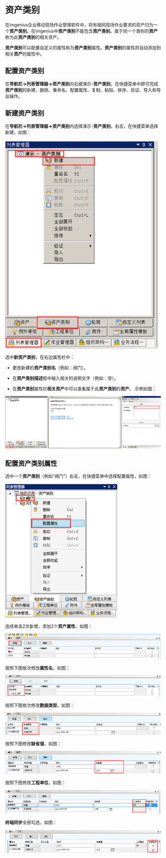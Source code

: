 # 资产类别

在imgenius企业移动现场作业管理软件中，将有相同现场作业要求的资产归为一个**资产类别**。在imgenius中**资产类别**不能包含**资产类别**。属于同一个类别的**资产**称为此**资产类别**的相关资产。

**资产类别**可以配置自定义的属性称为**资产类别**属性。**资产类别**的属性将自动添加到相关**资产**的属性中。

## 配置资产类别

在**导航栏→列表管理器→资产类别**内右键演示-**资产类别**，在快捷菜单中即可完成**资产类别**的新建、删除、重命名、配置属性、复制、粘贴、排序、验证、导入和导出操作。

## 新建资产类别

在**导航栏→列表管理器→资产类别**内选择演示-**资产类别**，右击，在快捷菜单选择新建，如图：

![资产类别](./images/资产类别1.png)

选中**新资产类别**，在右边属性栏中：

* 更改新建的**资产类别名**（例如：阀门）。

* 在**资产类别描述**框中输入相关的说明文字（例如：空）。
* 在**资产类别**属性栏**相关资产**中可以查看属于此**资产类别**的**资产**。
示例如图：

![资产类别](./images/资产类别2.png)

## 配置资产类别属性

选中一个**资产类别**（例如“阀门”）右击，在快捷菜单中选择配置属性，如图：

![资产类别](./images/资产类别3.png)

连续单击2次新增，添加2个**资产属性**，如图：

![资产类别](./images/资产类别4.png)

按照下图依次修改**属性名**，如图：

![资产类别](./images/资产类别5.png)

按照下图依次修改**数据类型**，如图：

![资产类别](./images/资产类别6.png)

按照下图修改**缺省值**，如图：

![资产类别](./images/资产类别7.png)

按照下图修改**工程单位**，如图：

![资产类别](./images/资产类别8.png)

**终端同步**全部勾选，如图：

![资产类别](./images/资产类别9.png)
